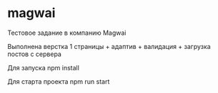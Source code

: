# magwai

Тестовое задание в компанию Magwai

Выполнена верстка 1 страницы + адаптив + валидация + загрузка постов с сервера

Для запуска npm install

Для старта проекта npm run start